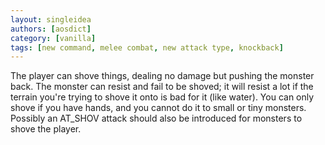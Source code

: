 ```yaml
---
layout: singleidea
authors: [aosdict]
category: [vanilla]
tags: [new command, melee combat, new attack type, knockback]
---
```

The player can shove things, dealing no damage but pushing the monster back. The monster can resist and fail to be shoved; it will resist a lot if the terrain you're trying to shove it onto is bad for it (like water). You can only shove if you have hands, and you cannot do it to small or tiny monsters. Possibly an AT_SHOV attack should also be introduced for monsters to shove the player.
